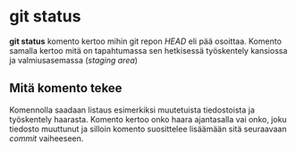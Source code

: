 # git status

__git status__ komento kertoo mihin git repon *HEAD* eli pää osoittaa.
Komento samalla kertoo mitä on tapahtumassa sen hetkisessä työskentely kansiossa ja valmiusasemassa (*staging area*)

## Mitä komento tekee

Komennolla saadaan listaus esimerkiksi muutetuista tiedostoista ja työskentely haarasta.
Komento kertoo onko haara ajantasalla vai onko, joku tiedosto muuttunut ja silloin komento suosittelee lisäämään sitä seuraavaan *commit* vaiheeseen.
